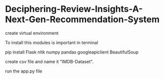 # Deciphering-Review-Insights-A-Next-Gen-Recommendation-System

create virtual environment 

To install this modules is important in terminal

pip install Flask nltk numpy pandas googleapiclient BeautifulSoup

create csv file and name it "IMDB-Dataset".

run the app.py file 

